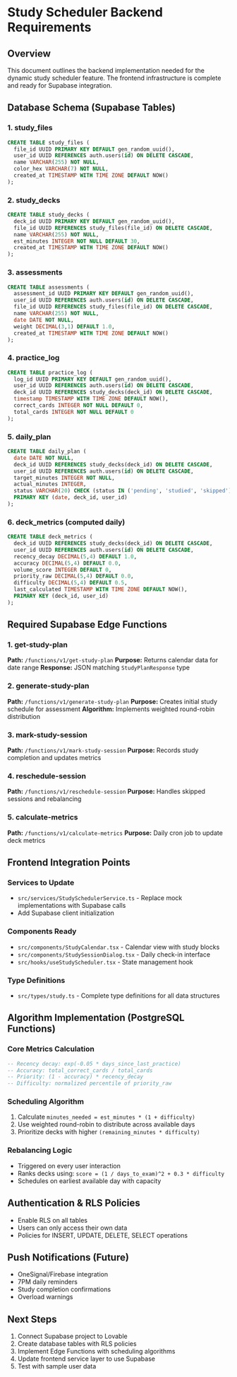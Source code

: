 # Study Scheduler Backend Requirements

## Overview
This document outlines the backend implementation needed for the dynamic study scheduler feature. The frontend infrastructure is complete and ready for Supabase integration.

## Database Schema (Supabase Tables)

### 1. study_files
```sql
CREATE TABLE study_files (
  file_id UUID PRIMARY KEY DEFAULT gen_random_uuid(),
  user_id UUID REFERENCES auth.users(id) ON DELETE CASCADE,
  name VARCHAR(255) NOT NULL,
  color_hex VARCHAR(7) NOT NULL,
  created_at TIMESTAMP WITH TIME ZONE DEFAULT NOW()
);
```

### 2. study_decks
```sql
CREATE TABLE study_decks (
  deck_id UUID PRIMARY KEY DEFAULT gen_random_uuid(),
  file_id UUID REFERENCES study_files(file_id) ON DELETE CASCADE,
  name VARCHAR(255) NOT NULL,
  est_minutes INTEGER NOT NULL DEFAULT 30,
  created_at TIMESTAMP WITH TIME ZONE DEFAULT NOW()
);
```

### 3. assessments
```sql
CREATE TABLE assessments (
  assessment_id UUID PRIMARY KEY DEFAULT gen_random_uuid(),
  user_id UUID REFERENCES auth.users(id) ON DELETE CASCADE,
  file_id UUID REFERENCES study_files(file_id) ON DELETE CASCADE,
  name VARCHAR(255) NOT NULL,
  date DATE NOT NULL,
  weight DECIMAL(3,1) DEFAULT 1.0,
  created_at TIMESTAMP WITH TIME ZONE DEFAULT NOW()
);
```

### 4. practice_log
```sql
CREATE TABLE practice_log (
  log_id UUID PRIMARY KEY DEFAULT gen_random_uuid(),
  user_id UUID REFERENCES auth.users(id) ON DELETE CASCADE,
  deck_id UUID REFERENCES study_decks(deck_id) ON DELETE CASCADE,
  timestamp TIMESTAMP WITH TIME ZONE DEFAULT NOW(),
  correct_cards INTEGER NOT NULL DEFAULT 0,
  total_cards INTEGER NOT NULL DEFAULT 0
);
```

### 5. daily_plan
```sql
CREATE TABLE daily_plan (
  date DATE NOT NULL,
  deck_id UUID REFERENCES study_decks(deck_id) ON DELETE CASCADE,
  user_id UUID REFERENCES auth.users(id) ON DELETE CASCADE,
  target_minutes INTEGER NOT NULL,
  actual_minutes INTEGER,
  status VARCHAR(20) CHECK (status IN ('pending', 'studied', 'skipped')) DEFAULT 'pending',
  PRIMARY KEY (date, deck_id, user_id)
);
```

### 6. deck_metrics (computed daily)
```sql
CREATE TABLE deck_metrics (
  deck_id UUID REFERENCES study_decks(deck_id) ON DELETE CASCADE,
  user_id UUID REFERENCES auth.users(id) ON DELETE CASCADE,
  recency_decay DECIMAL(5,4) DEFAULT 1.0,
  accuracy DECIMAL(5,4) DEFAULT 0.0,
  volume_score INTEGER DEFAULT 0,
  priority_raw DECIMAL(5,4) DEFAULT 0.0,
  difficulty DECIMAL(5,4) DEFAULT 0.5,
  last_calculated TIMESTAMP WITH TIME ZONE DEFAULT NOW(),
  PRIMARY KEY (deck_id, user_id)
);
```

## Required Supabase Edge Functions

### 1. get-study-plan
**Path:** `/functions/v1/get-study-plan`
**Purpose:** Returns calendar data for date range
**Response:** JSON matching `StudyPlanResponse` type

### 2. generate-study-plan
**Path:** `/functions/v1/generate-study-plan`
**Purpose:** Creates initial study schedule for assessment
**Algorithm:** Implements weighted round-robin distribution

### 3. mark-study-session
**Path:** `/functions/v1/mark-study-session`
**Purpose:** Records study completion and updates metrics

### 4. reschedule-session
**Path:** `/functions/v1/reschedule-session`
**Purpose:** Handles skipped sessions and rebalancing

### 5. calculate-metrics
**Path:** `/functions/v1/calculate-metrics`
**Purpose:** Daily cron job to update deck metrics

## Frontend Integration Points

### Services to Update
- `src/services/StudySchedulerService.ts` - Replace mock implementations with Supabase calls
- Add Supabase client initialization

### Components Ready
- `src/components/StudyCalendar.tsx` - Calendar view with study blocks
- `src/components/StudySessionDialog.tsx` - Daily check-in interface
- `src/hooks/useStudyScheduler.tsx` - State management hook

### Type Definitions
- `src/types/study.ts` - Complete type definitions for all data structures

## Algorithm Implementation (PostgreSQL Functions)

### Core Metrics Calculation
```sql
-- Recency decay: exp(-0.05 * days_since_last_practice)
-- Accuracy: total_correct_cards / total_cards
-- Priority: (1 - accuracy) * recency_decay
-- Difficulty: normalized percentile of priority_raw
```

### Scheduling Algorithm
1. Calculate `minutes_needed = est_minutes * (1 + difficulty)`
2. Use weighted round-robin to distribute across available days
3. Prioritize decks with higher `(remaining_minutes * difficulty)`

### Rebalancing Logic
- Triggered on every user interaction
- Ranks decks using: `score = (1 / days_to_exam)^2 + 0.3 * difficulty`
- Schedules on earliest available day with capacity

## Authentication & RLS Policies
- Enable RLS on all tables
- Users can only access their own data
- Policies for INSERT, UPDATE, DELETE, SELECT operations

## Push Notifications (Future)
- OneSignal/Firebase integration
- 7PM daily reminders
- Study completion confirmations
- Overload warnings

## Next Steps
1. Connect Supabase project to Lovable
2. Create database tables with RLS policies
3. Implement Edge Functions with scheduling algorithms
4. Update frontend service layer to use Supabase
5. Test with sample user data